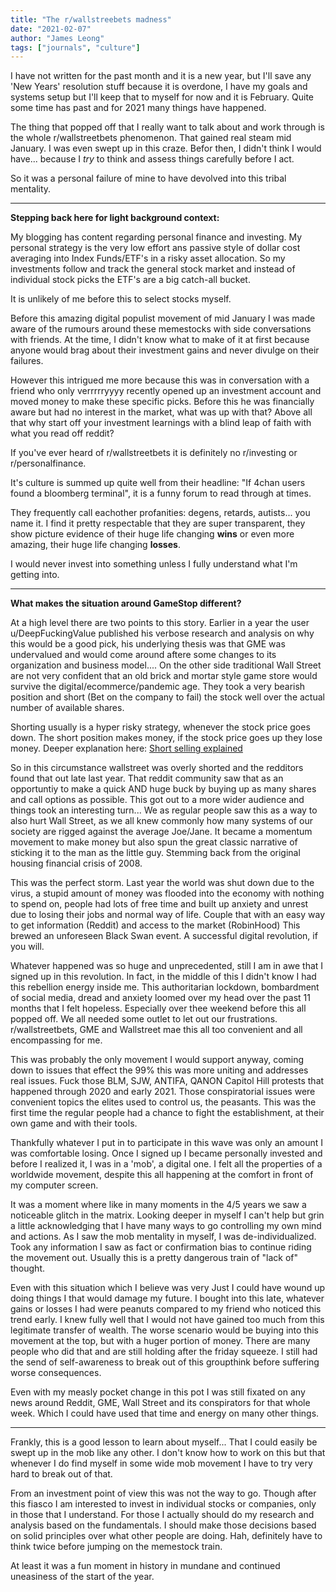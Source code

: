 ```yaml
---
title: "The r/wallstreebets madness"
date: "2021-02-07"
author: "James Leong"
tags: ["journals", "culture"]
---
```


I have not written for the past month and it is a new year, but I'll save any 'New Years' resolution stuff because it is overdone, I have my goals and systems setup but I'll keep that to myself for now and it is February. Quite some time has past and for 2021 many things have happened.

The thing that popped off that I really want to talk about and work through is the whole r/wallstreetbets phenomenon. That gained real steam mid January. I was even swept up in this craze. Befor then, I didn't think I would have... because I *try* to think and assess things carefully before I act. 

So it was a personal failure of mine to have devolved into this tribal mentality.

<hr />

__Stepping back here for light background context:__

My blogging has content regarding personal finance and investing. My personal strategy is the very low effort ans passive style of dollar cost averaging into Index Funds/ETF's in a risky asset allocation. So my investments follow and track the general stock market and instead of individual stock picks the ETF's are a big catch-all bucket.

It is unlikely of me before this to select stocks myself.

Before this amazing digital populist movement of mid January I was made aware of the rumours around these memestocks with side conversations with friends. At the time, I didn't know what to make of it at first because anyone would brag about their investment gains and never divulge on their failures.

However this intrigued me more because this was in conversation with a friend who only verrrrryyyy recently opened up an investment account and moved money to make these specific picks. Before this he was financially aware but had no interest in the market, what was up with that? Above all that why start off your investment learnings with a blind leap of faith with what you read off reddit?

If you've ever heard of r/wallstreetbets it is definitely no r/investing or r/personalfinance.

It's culture is summed up quite well from their headline: "If 4chan users found a bloomberg terminal", it is a funny forum to read through at times.

They frequently call eachother profanities: degens, retards, autists...  you name it. I find it pretty respectable that they are super transparent, they show picture evidence of their huge life changing __wins__ or even more amazing, their huge life changing __losses__.

I would never invest into something unless I fully understand what I'm getting into.

<hr />

__What makes the situation around GameStop different?__

At a high level there are two points to this story. Earlier in a year the user u/DeepFuckingValue published his verbose research and analysis on why this would be a good pick, his underlying thesis was that GME was undervalued and would come around aftere some changes to its organization and business model.... On the other side traditional Wall Street are not very confident that an old brick and mortar style game store would survive the digital/ecommerce/pandemic age. They took a very bearish position and short (Bet on the company to fail) the stock well over the actual number of available shares.

Shorting usually is a hyper risky strategy, whenever the stock price goes down. The short position makes money, if the stock price goes up they lose money. Deeper explanation here: [Short selling explained](https://www.youtube.com/watch?v=CAs_aX95tVQ)

So in this circumstance wallstreet was overly shorted and the redditors found that out late last year. That reddit community saw that as an opportuntiy to make a quick AND huge buck by buying up as many shares and call options as possible. This got out to a more wider audience and things took an interesting turn... We as regular people saw this as a way to also hurt Wall Street, as we all knew commonly how many systems of our society are rigged against the average Joe/Jane. It became a momentum movement to make money but also spun the great classic narrative of sticking it to the man as the little guy. Stemming back from the original housing financial crisis of 2008.

This was the perfect storm. Last year the world was shut down due to the virus, a stupid amount of money was flooded into the economy with nothing to spend on, people had lots of free time and built up anxiety and unrest due to losing their jobs and normal way of life. Couple that with an easy way to get information (Reddit) and access to the market (RobinHood) This brewed an unforeseen Black Swan event. A successful digital revolution, if you will.

Whatever happened was so huge and unprecedented, still I am in awe that I signed up in this revolution. In fact, in the middle of this I didn't know I had this rebellion energy inside me. This authoritarian lockdown, bombardment of social media, dread and anxiety loomed over my head over the past 11 months that I felt hopeless. Especially over thee weekend before this all popped off. We all needed some outlet to let out our frustrations. r/wallstreetbets, GME and Wallstreet mae this all too convenient and all encompassing for me.

This was probably the only movement I would support anyway, coming down to issues that effect the 99% this was more uniting and addresses real issues. Fuck those BLM, SJW, ANTIFA, QANON Capitol Hill protests that happened through 2020 and early 2021. Those conspiratorial issues were convenient topics the elites used to control us, the peasants. This was the first time the regular people had a chance to fight the establishment, at their own game and with their tools.

Thankfully whatever I put in to participate in this wave was only an amount I was comfortable losing. Once I signed up I became personally invested and before I realized it, I was in a 'mob', a digital one. I felt all the properties of a worldwide movement, despite this all happening at the comfort in front of my computer screen.

It was a moment where like in many moments in the 4/5 years we saw a noticeable glitch in the matrix. Looking deeper in myself I can't help but grin a little acknowledging that I have many ways to go controlling my own mind and actions. As I saw the mob mentality in myself, I was de-individualized. Took any information I saw as fact or confirmation bias to continue riding the movement out. Usually this is a pretty dangerous train of "lack of" thought.

Even with this situation which I believe was very Just I could have wound up doing things I that would damage my future. I bought into this late, whatever gains or losses I had were peanuts compared to my friend who noticed this trend early. I knew fully well that I would not have gained too much from this legitimate transfer of wealth. The worse scenario would be buying into this movement at the top, but with a huger portion of money. There are many people who did that and are still holding after the friday squeeze. I still had the send of self-awareness to break out of this groupthink before suffering worse consequences.

Even with my measly pocket change in this pot I was still fixated on any news around Reddit, GME, Wall Street and its conspirators for that whole week. Which I could have used that time and energy on many other things.

<hr />

Frankly, this is a good lesson to learn about myself... That I could easily be swept up in the mob like any other. I don't know how to work on this but that whenever I do find myself in some wide mob movement I have to try very hard to break out of that.

From an investment point of view this was not the way to go. Though after this fiasco I am interested to invest in individual stocks or companies, only in those that I understand. For those I actually should do my research and analysis based on the fundamentals. I should make those decisions based on solid principles over what other people are doing. Hah, definitely have to think twice before jumping on the memestock train.

At least it was a fun moment in history in mundane and continued uneasiness of the start of the year.
